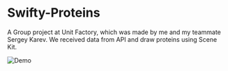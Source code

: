 # Swifty-Proteins
A Group project at Unit Factory, which was made by me and my teammate Sergey Karev. We received data from API and draw proteins using Scene Kit.


![Demo](https://github.com/OleksandrFedorenko/Swifty-Proteins/blob/master/demo/Swift%20Proteins.gif)
